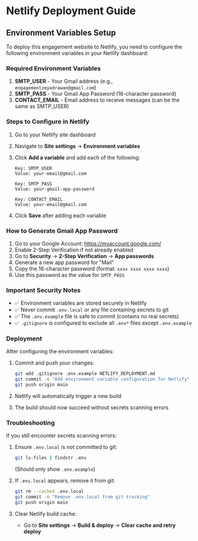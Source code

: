 # Netlify Deployment Guide

## Environment Variables Setup

To deploy this engagement website to Netlify, you need to configure the following environment variables in your Netlify dashboard:

### Required Environment Variables

1. **SMTP_USER** - Your Gmail address (e.g., `engagementzeyadrawan@gmail.com`)
2. **SMTP_PASS** - Your Gmail App Password (16-character password)
3. **CONTACT_EMAIL** - Email address to receive messages (can be the same as SMTP_USER)

### Steps to Configure in Netlify

1. Go to your Netlify site dashboard
2. Navigate to **Site settings** → **Environment variables**
3. Click **Add a variable** and add each of the following:

   ```
   Key: SMTP_USER
   Value: your-email@gmail.com
   
   Key: SMTP_PASS
   Value: your-gmail-app-password
   
   Key: CONTACT_EMAIL
   Value: your-email@gmail.com
   ```

4. Click **Save** after adding each variable

### How to Generate Gmail App Password

1. Go to your Google Account: https://myaccount.google.com/
2. Enable 2-Step Verification if not already enabled
3. Go to **Security** → **2-Step Verification** → **App passwords**
4. Generate a new app password for "Mail"
5. Copy the 16-character password (format: `xxxx xxxx xxxx xxxx`)
6. Use this password as the value for `SMTP_PASS`

### Important Security Notes

- ✅ Environment variables are stored securely in Netlify
- ✅ Never commit `.env.local` or any file containing secrets to git
- ✅ The `.env.example` file is safe to commit (contains no real secrets)
- ✅ `.gitignore` is configured to exclude all `.env*` files except `.env.example`

### Deployment

After configuring the environment variables:

1. Commit and push your changes:
   ```bash
   git add .gitignore .env.example NETLIFY_DEPLOYMENT.md
   git commit -m "Add environment variable configuration for Netlify"
   git push origin main
   ```

2. Netlify will automatically trigger a new build
3. The build should now succeed without secrets scanning errors

### Troubleshooting

If you still encounter secrets scanning errors:

1. Ensure `.env.local` is not committed to git:
   ```bash
   git ls-files | findstr .env
   ```
   (Should only show `.env.example`)

2. If `.env.local` appears, remove it from git:
   ```bash
   git rm --cached .env.local
   git commit -m "Remove .env.local from git tracking"
   git push origin main
   ```

3. Clear Netlify build cache:
   - Go to **Site settings** → **Build & deploy** → **Clear cache and retry deploy**
